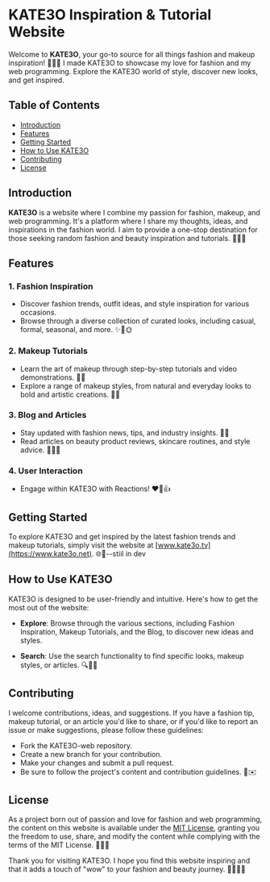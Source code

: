 # KATE3O Inspiration & Tutorial Website

Welcome to **KATE3O**, your go-to source for all things fashion and makeup inspiration! 💃🌟💄 I made KATE3O to showcase my love for fashion and my web programming. Explore the KATE3O world of style, discover new looks, and get inspired.

## Table of Contents
- [Introduction](#introduction)
- [Features](#features)
- [Getting Started](#getting-started)
- [How to Use KATE3O](#how-to-use-kate3o)
- [Contributing](#contributing)
- [License](#license)

## Introduction

**KATE3O** is a website where I combine my passion for fashion, makeup, and web programming. It's a platform where I share my thoughts, ideas, and inspirations in the fashion world. I aim to provide a one-stop destination for those seeking random fashion and beauty inspiration and tutorials. 👗👠💬

## Features

### 1. Fashion Inspiration
- Discover fashion trends, outfit ideas, and style inspiration for various occasions.
- Browse through a diverse collection of curated looks, including casual, formal, seasonal, and more. ✨👗🌞

### 2. Makeup Tutorials
- Learn the art of makeup through step-by-step tutorials and video demonstrations. 💅🎥
- Explore a range of makeup styles, from natural and everyday looks to bold and artistic creations. 🎨💄

### 3. Blog and Articles
- Stay updated with fashion news, tips, and industry insights. 📰💄
- Read articles on beauty product reviews, skincare routines, and style advice. 🧖‍♀️💡

### 4. User Interaction
- Engage within KATE3O with Reactions! ❤️📢👍

## Getting Started

To explore KATE3O and get inspired by the latest fashion trends and makeup tutorials, simply visit the website at [www.kate3o.tv](https://www.kate3o.net). 🌐🚀--stiil in dev

## How to Use KATE3O

KATE3O is designed to be user-friendly and intuitive. Here's how to get the most out of the website:

- **Explore**: Browse through the various sections, including Fashion Inspiration, Makeup Tutorials, and the Blog, to discover new ideas and styles.

- **Search**: Use the search functionality to find specific looks, makeup styles, or articles. 🔍💄🔎

## Contributing

I welcome contributions, ideas, and suggestions. If you have a fashion tip, makeup tutorial, or an article you'd like to share, or if you'd like to report an issue or make suggestions, please follow these guidelines:

- Fork the KATE3O-web repository.
- Create a new branch for your contribution.
- Make your changes and submit a pull request.
- Be sure to follow the project's content and contribution guidelines. 📝✉️

## License

As a project born out of passion and love for fashion and web programming, the content on this website is available under the [MIT License](LICENSE), granting you the freedom to use, share, and modify the content while complying with the terms of the MIT License. 📜💖🤝

Thank you for visiting KATE3O. I hope you find this website inspiring and that it adds a touch of "wow" to your fashion and beauty journey. 💃💄✨🌈
